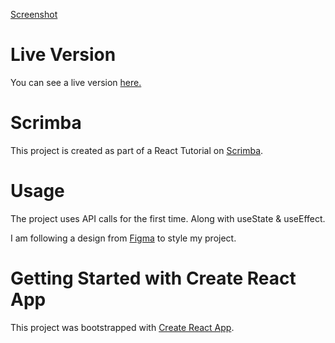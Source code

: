 [Screenshot](https://ibb.co/qMw1qqj)

# Live Version 

You can see a live version [here.](https://meme-generator-two-psi.vercel.app/)

# Scrimba

This project is created as part of a React Tutorial on [Scrimba](https://scrimba.com/learn/learnreact).

# Usage

The project uses API calls for the first time. Along with useState & useEffect.

I am following a design from [Figma](https://www.figma.com/file/MoLwFPHNHJVrzdFurxHzNV/Meme-Generator?node-id=2%3A2) to style my project.


# Getting Started with Create React App

This project was bootstrapped with [Create React App](https://github.com/facebook/create-react-app).




